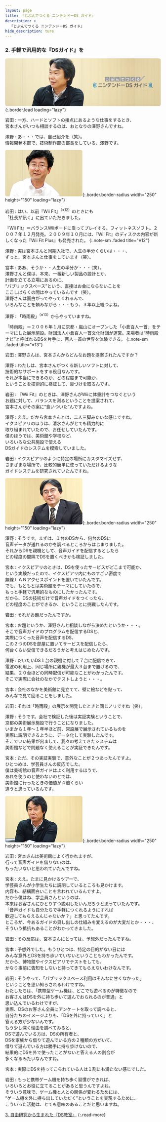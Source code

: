 ```yaml
---
layout: page
title: 『じぶんでつくる ニンテンドーDS ガイド』
description: >
  『じぶんでつくる ニンテンドーDS ガイド』
hide_description: ture
---
```


### 2. 手軽で汎用的な『DSガイド』を

![](/interviews/jp/nds/kg3j/vol1/img/mainvisual2.jpg){:.border.lead loading="lazy"}

岩田
: 一方、ハードとソフトの接点にあるような仕事をするとき、<br>宮本さんがいつも相談するのは、おとなりの澤野さんですね。

澤野
: あ・・・では、自己紹介を（笑）。<br>情報開発本部で、技術制作部の部長をしている、澤野です。

![](/interviews/jp/nds/kg3j/vol1/img/photo4.jpg){:.border.border-radius width="250" height="150" loading="lazy"}

岩田
: はい、以前『Wii Fit』<sup>（※12）</sup>のときにも<br>「社長が訊く」に出ていただきました。


『Wii Fit』＝バランスWiiボードに乗ってプレイする、フィットネスソフト。２００７年１２月発売。２００９年１０月には、『Wii Fit』のディスクの内容が新しくなった『Wii Fit Plus』も発売された。
{:.note-sm .faded title="※12"}

澤野
: 実は宮本さんと同期入社で、人生の半分くらいは・・・、<br>ずっと、宮本さんと仕事をしています（笑）。

宮本
: ああ、そうか・・人生の半分か・・・（笑）。<br>澤野さんと僕は、本来、一番新しい製品の設計とか、<br>計画を立てる立場にあるのに、<br> “パブリックスペース”という、直接はお金にならないことを<br>ここしばらくの間はやっているんです（笑）。<br>澤野さんは面白がってやってくれるんで、<br>いろんなことを頼みながら・・・もう、３年以上経つよね。

澤野
: 「時雨殿」<sup>（※13）</sup>からやっていますね。


「時雨殿」＝２００６年１月に京都・嵐山にオープンした「小倉百人一首」をテーマにした展示施設。財団法人小倉百人一首文化財団が運営。来場者は“時雨殿ナビ”と呼ばれるDSを片手に、百人一首の世界を体験できる。
{:.note-sm .faded title="※13"}

岩田
: 澤野さんは、宮本さんからどんなお題を提案されたんですか？

澤野
: わたしは、宮本さんがつくる新しいソフトに対して、<br>技術的なサポートをする役目なんです。<br>それが本当にできるのか、どの程度まで可能か、<br>ということを技術的に検証して、裏づけを取るんです。

岩田
: 『Wii Fit』のときは、澤野さんがWiiに体重計をつなぐという<br>お題に対して、バランスを測るということを提案されて、<br>宮本さんがその案に“食いついた”んですよね。

澤野
: ええ。だから宮本さんとは、二人三脚みたいな感じですね。<br>イクスピアリのほうは、清水さんがとても精力的に<br>取り組まれていたので、お任せしていたんです。<br>僕のほうでは、美術館や学校など、<br>いろいろな公共施設で使える<br>DSガイドのシステムを模索していました。

岩田
: イクスピアリのように特定の場所にカスタマイズせず、<br>さまざまな場所で、比較的簡単に使っていただけるような<br>ガイドシステムを研究されていたんですね。

![](/interviews/jp/nds/kg3j/vol1/img/photo5.jpg){:.border.border-radius width="250" height="150" loading="lazy"}

澤野
: そうです。まずは、１台のDSから、何台のDSに<br>音声データが送れるのかを調べるところからはじまりました。<br>それからDSを親機として、音声ガイドを配信するとしたら<br>どの程度の間隔でDSを置くべきかも検証しました。

宮本
: イクスピアリのときは、DSを使ったサービスがどこまで可能か、<br>という実験だったので、イクスピアリ内にものすごい密度で<br>無線ＬＡＮアクセスポイントを置いていたんです。<br>でも、もともとは美術館をテーマにしていたので、<br>もっと手軽で汎用的なものにしたかったんです。<br>だから、DSの技術だけで音声ガイドをつくったら、<br>どの程度のことができるか、ということに挑戦したんです。

岩田
: それがお題だったんですか。

宮本
: お題というか、澤野さんと相談しながら決めたというか・・・。<br>そこで音声ガイドのプログラムを配信するDSと、<br>実際につくった音声を配信するDS、<br>この２つのDSを部屋に置いてサービスを配信したら、<br>何台くらい受信できるだろうかと考えはじめたんです。

澤野
: だいたいDS１台の親機に対して７台に配信できて、<br>電波の利用上、同じ場所に親機が最大３台まで置けるので、<br>結果、２０台ほどの同時配信が可能なことがわかったんです。<br>そこで実際に会社のなかでテストしようと・・・。

宮本
: 会社のなかを美術館に見立てて、壁に絵などを貼って、<br>みんなで見て回ることをしました。

岩田
: それは「時雨殿」の展示を開発したときと同じノリですね（笑）。

澤野
: そうです。会社で検証した後は実証実験ということで、<br>京都の美術展示施設で行うことになりました。<br>いまから１年〜１年半ほど前、常設展で展示されているものを<br>実際に説明できるように、データ化して実験したんです。<br>そこでいい結果が出まして、我々の考えてきたシステムは<br>美術館などで問題なく使えることが実証できたんです。

宮本
: ただ、その実証実験で、意外なことが２つあったんですよ。<br>ひとつめは、学芸員さんの反応でした。<br>僕は美術館の音声ガイドはよく利用するほうで、<br>あれを使うのと使わないのとでは、<br>美術館に行ったときの価値が４倍くらい<br>違うと思っているんです。

![](/interviews/jp/nds/kg3j/vol1/img/photo6.jpg){:.border.border-radius width="250" height="150" loading="lazy"}

岩田
: 宮本さんは美術館によく行かれますが、<br>行って音声ガイドを借りないのは、<br>もったいないと思われていたんですね。

宮本
: ええ。たまに見かけるツアーで、<br>学芸員さんが小学生たちに説明しているところも見かけます。<br>内容も、結構面白いことを言われているんですよ。<br>だから僕はね、学芸員さんというのは、<br>本来はお客さんにひとりずつ説明したいんだろうと思っていたんです。<br>「音声ガイドも自分たちで手軽につくれるようにすれば<br>歓迎してもらえるんじゃないか？」と思ってたんです。<br>ところが、今あるガイドの貸し出しの仕組みを変えるのが大変だとか・・・、<br>そういう抵抗もあることがわかってきました。

岩田
: その反応は、宮本さんにとっては、予想外だったんですね。

宮本
: 予想外でした。もうひとつは、特定の目的がない日には<br>みんな意外とDSを持ち歩いていないということもわかったんです。<br>だから、博物館やイクスピアリでテストをしても、<br>かなり事前に告知をしないと持ってきてもらえないわけなんです。

岩田
: そうやって、「パブリックスペース利用はそんなに甘くなかった」<br>ということを思い知らされるわけですね。<br>わたしたちは、「携帯型ゲーム機は、どこでも遊べるのが特徴なので<br>お客さんはDSを外に持ち歩いて遊んでおられるのが普通」と<br>思い込んでいるわけですが、<br>実際、DSのお客さん全員にアンケートを取って調べると、<br>自分たちのイメージよりも、「DSを外に持っていく」と<br>答える方が少ないんです。<br>もう少し深く理由を調べてみると、<br>DSで遊んでいる方は、DSの所有者と、<br>DSを家族から借りて遊んでいる方の２種類の方がいて、<br>借りて遊んでいる方は勝手に持ち歩けないので、<br>結果的にDSを外で使ったことがないと答える人の割合が<br>多くなるみたいなんですね。

宮本
: 実際にDSを持ってこられている人は１割にも満たない感じでした。

岩田
: もっと携帯ゲーム機を持ち歩く習慣ができれば、<br>いろいろとお役に立てることがあると思うんですよね。<br>そういう意味で、ゲーム機と人との関係が変わるためには、<br>“ゲーム機を外に持ち出していただく”ということを実現するために、<br>こういった活動は、とても意味のあることだと思いますね。


[3. 自由研究から生まれた『DS教室』](3.md)
{:.read-more}

